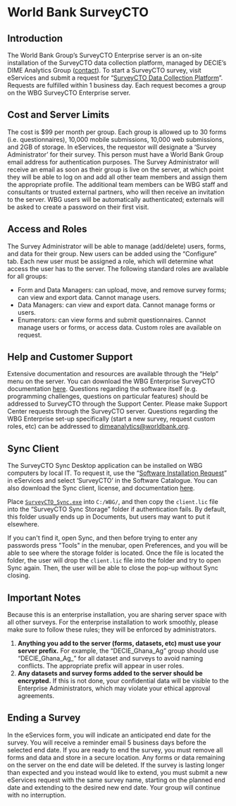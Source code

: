 # World Bank SurveyCTO

## Introduction

The World Bank Group’s SurveyCTO Enterprise server is an on-site installation of the SurveyCTO data collection platform, managed by DECIE’s DIME Analytics Group ([contact](mailto:dimeanalytics@worldbank.org)). To start a SurveyCTO survey, visit eServices and submit a request for “[SurveyCTO Data Collection Platform](https://worldbankgroup.service-now.com/wbg?id=wbg_sc_catalog&sys_id=7d1e71b86f16d340db112d232e3ee4aa)”. Requests are fulfilled within 1 business day. Each request becomes a group on the WBG SurveyCTO Enterprise server.

## Cost and Server Limits
The cost is $99 per month per group. Each group is allowed up to 30 forms (i.e. questionnaires), 10,000 mobile submissions, 10,000 web submissions, and 2GB of storage. In eServices, the requestor will designate a ‘Survey Administrator’ for their survey. This person must have a World Bank Group email address for authentication purposes. The Survey Administrator will receive an email as soon as their group is live on the server, at which point they will be able to log on and add all other team members and assign them the appropriate profile. The additional team members can be WBG staff and consultants or trusted external partners, who will then receive an invitation to the server. WBG users will be automatically authenticated; externals will be asked to create a password on their first visit.  

## Access and Roles
The Survey Administrator will be able to manage (add/delete) users, forms, and data for their group. New users can be added using the “Configure” tab. Each new user must be assigned a role, which will determine what access the user has to the server. The following standard roles are available for all groups:  
- Form and Data Managers: can upload, move, and remove survey forms; can view and export data. Cannot manage users.
- Data Managers: can view and export data. Cannot manage forms or users.
- Enumerators: can view forms and submit questionnaires. Cannot manage users or forms, or access data.
Custom roles are available on request.

## Help and Customer Support
Extensive documentation and resources are available through the “Help” menu on the server. You can download the WBG Enterprise SurveyCTO documentation [here](https://github.com/worldbank/dimeanalytics/archive/surveycto.zip). Questions regarding the software itself (e.g. programming challenges, questions on particular features) should be addressed to SurveyCTO through the Support Center. Please make Support Center requests through the SurveyCTO server. Questions regarding the WBG Enterprise set-up specifically (start a new survey, request custom roles, etc) can be addressed to [dimeanalytics@worldbank.org](mailto:dimeanalytics@worldbank.org).

## Sync Client

The SurveyCTO Sync Desktop application can be installed on WBG computers by local IT. To request it, use the “[Software Installation Request](https://worldbankgroup.service-now.com/wbg?id=wbg_sc_catalog&sys_id=bd1e71b86f16d340db112d232e3ee4b7)” in eServices and select ‘SurveyCTO’ in the Software Catalogue. You can also download the Sync client, license, and documentation [here](https://github.com/worldbank/dimeanalytics/archive/surveycto.zip).

​Place [`SurveyCTO_Sync.exe`](https://github.com/worldbank/dimeanalytics/raw/surveycto/SurveyCTO_Sync.zip) into `C:/WBG/`, and then copy the `client.lic` file into the “SurveyCTO Sync Storage” folder if authentication fails. By default, this folder usually ends up in Documents, but users may want to put it elsewhere.

If you can't find it, open Sync, and then before trying to enter any passwords press "Tools" in the menubar, open Preferences, and you will be able to see where the storage folder is located. Once the file is located the folder, the user will drop the `client.lic` file into the folder and try to open Sync again. Then, the user will be able to close the pop-up without Sync closing.

## Important Notes
Because this is an enterprise installation, you are sharing server space with all other surveys. For the enterprise installation to work smoothly, please make sure to follow these rules; they will be enforced by administrators.

1.	**Anything you add to the server (forms, datasets, etc) must use your server prefix.** For example, the “DECIE_Ghana_Ag” group should use “DECIE_Ghana_Ag_” for all dataset and surveys to avoid naming conflicts. The appropriate prefix will appear in user roles.
2.	**Any datasets and survey forms added to the server should be encrypted.** If this is not done, your confidential data will be visible to the Enterprise Administrators, which may violate your ethical approval agreements.

## Ending a Survey
In the eServices form, you will indicate an anticipated end date for the survey. You will receive a reminder email 5 business days before the selected end date. If you are ready to end the survey, you must remove all forms and data and store in a secure location. Any forms or data remaining on the server on the end date will be deleted. If the survey is lasting longer than expected and you instead would like to extend, you must submit a new eServices request with the same survey name, starting on the planned end date and extending to the desired new end date. Your group will continue with no interruption.
